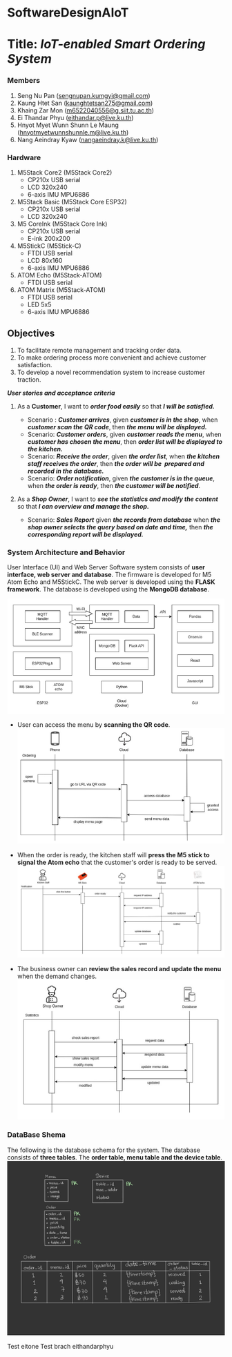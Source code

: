 # SoftwareDesignAIoT
# Title: ***IoT-enabled Smart Ordering System***

### Members
1. Seng Nu Pan (sengnupan.kumgyi@gmail.com)
2. Kaung Htet San (kaunghtetsan275@gmail.com)
3. Khaing Zar Mon (m6522040556@g.siit.tu.ac.th)
4. Ei Thandar Phyu (eithandar.p@live.ku.th)
5. Hnyot Myet Wunn Shunn Le Maung (hnyotmyetwunnshunnle.m@live.ku.th)
6. Nang Aeindray Kyaw (nangaeindray.k@live.ku.th)

### Hardware
1. M5Stack Core2 (M5Stack Core2)
    * CP210x USB serial
    * LCD 320x240
    * 6-axis IMU MPU6886
2. M5Stack Basic (M5Stack Core ESP32)
    * CP210x USB serial
    * LCD 320x240
3. M5 CoreInk (M5Stack Core Ink)
    * CP210x USB serial
    * E-ink 200x200
4. M5StickC (M5Stick-C)
    * FTDI USB serial
    * LCD 80x160
    * 6-axis IMU MPU6886
5. ATOM Echo (M5Stack-ATOM)
    * FTDI USB serial
6. ATOM Matrix (M5Stack-ATOM)
    * FTDI USB serial
    * LED 5x5
    * 6-axis IMU MPU6886

## Objectives
1. To facilitate remote management and tracking order data.
2. To make ordering process more convenient and achieve customer satisfaction.
3. To develop a novel recommendation system to increase customer traction.

***User stories and acceptance criteria***
1. As a **Customer**, I want to ***order food easily*** so that ***I will be satisfied.***
    * Scenario : ***Customer arrives***, given ***customer is in the shop***, when ***customer scan the QR code***, then ***the menu  will be displayed.***
    * Scenario: ***Customer orders***, given ***customer reads the menu***, when ***customer has chosen the menu***, then ***order list will be displayed to the kitchen.***
    * Scenario: ***Receive the order***, given ***the order list***, when ***the kitchen staff receives the order***, then ***the order will be  prepared and recorded in the database.***
    * Scenario: ***Order notification***, given ***the customer is in the queue***, when ***the order is ready***, then ***the customer will be notified***.

2. As a ***Shop Owner***, I want to ***see the statistics and modify the content*** so that ***I can overview and manage the shop.***
    * Scenario: ***Sales Report*** given ***the records from database*** when ***the shop owner selects the query based on date and time,*** then ***the corresponding report will be displayed.***
    

### System Architecture and Behavior

User Interface (UI) and Web Server
Software system consists of **user interface, web server and database**. The firmware is developed for M5 Atom Echo and M5StickC. The web server is developed using the **FLASK framework**. The database is developed using the **MongoDB database**.

![Overall System Design](/images/overall_.jpg)

* User can access the menu by **scanning the QR code**.
![Ordering Sequence Design](/images/ordering_sequence.jpg)

* When the order is ready, the kitchen staff will **press the M5 stick to signal the Atom echo** that the customer's order is ready to be served.
![Notification Sequence Design](/images/noti_seq.jpg)

* The business owner can **review the sales record and update the menu** when the demand changes.
![Statistic Sequence Design](/images/statistic_seq.jpg)

### DataBase Shema
The following is the database schema for the system. The database consists of **three tables**. The **order table, menu table and the device table**. 
![Statistic Sequence Design](/images/schema.jpg)

Test eitone
Test brach eithandarphyu
